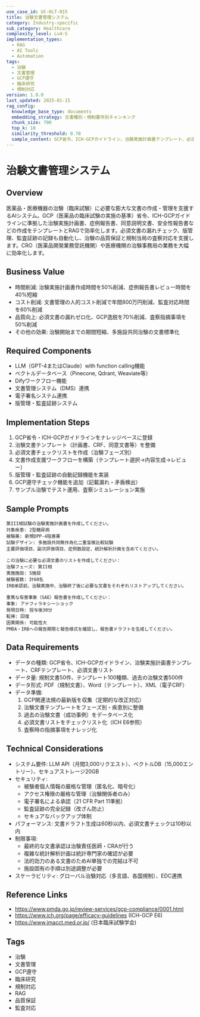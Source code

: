 ```yaml
---
use_case_id: UC-HLT-015
title: 治験文書管理システム
category: Industry-specific
sub_category: Healthcare
complexity_level: Lv4-5
implementation_types:
  - RAG
  - AI Tools
  - Automation
tags:
  - 治験
  - 文書管理
  - GCP遵守
  - 臨床研究
  - 規制対応
version: 1.0.0
last_updated: 2025-01-15
rag_config:
  knowledge_base_type: documents
  embedding_strategy: 文書種別・規制要件別チャンキング
  chunk_size: 700
  top_k: 10
  similarity_threshold: 0.78
  sample_content: GCP省令、ICH-GCPガイドライン、治験実施計画書テンプレート、必須文書リスト
---
```


# 治験文書管理システム

## Overview

医薬品・医療機器の治験（臨床試験）に必要な膨大な文書の作成・管理を支援するAIシステム。GCP（医薬品の臨床試験の実施の基準）省令、ICH-GCPガイドラインに準拠した治験実施計画書、症例報告書、同意説明文書、安全性報告書などの作成をテンプレートとRAGで効率化します。必須文書の漏れチェック、版管理、監査証跡の記録も自動化し、治験の品質保証と規制当局の査察対応を支援します。CRO（医薬品開発業務受託機関）や医療機関の治験事務局の業務を大幅に効率化します。

## Business Value

- 時間削減: 治験実施計画書作成時間を50%削減、症例報告書レビュー時間を40%短縮
- コスト削減: 文書管理の人的コスト削減で年間800万円削減、監査対応時間を60%削減
- 品質向上: 必須文書の漏れゼロ化、GCP逸脱を70%削減、査察指摘事項を50%削減
- その他の効果: 治験開始までの期間短縮、多施設共同治験の文書標準化

## Required Components

- LLM（GPT-4またはClaude）with function calling機能
- ベクトルデータベース（Pinecone, Qdrant, Weaviate等）
- Difyワークフロー機能
- 文書管理システム（DMS）連携
- 電子署名システム連携
- 版管理・監査証跡システム

## Implementation Steps

1. GCP省令・ICH-GCPガイドラインをナレッジベースに登録
2. 治験文書テンプレート（計画書、CRF、同意文書等）を整備
3. 必須文書チェックリストを作成（治験フェーズ別）
4. 文書作成支援ワークフローを構築（テンプレート選択→内容生成→レビュー）
5. 版管理・監査証跡の自動記録機能を実装
6. GCP遵守チェック機能を追加（記載漏れ・矛盾検出）
7. サンプル治験でテスト運用、査察シミュレーション実施

## Sample Prompts

```
第III相試験の治験実施計画書を作成してください。
対象疾患: 2型糖尿病
被験薬: 新規DPP-4阻害薬
試験デザイン: 多施設共同無作為化二重盲検比較試験
主要評価項目、副次評価項目、症例数設定、統計解析計画を含めてください。
```

```
この治験に必要な必須文書のリストを作成してください：
治験フェーズ: 第II相
実施施設: 5施設
被験者数: 計60名
IRB承認前、治験実施中、治験終了後に必要な文書をそれぞれリストアップしてください。
```

```
重篤な有害事象（SAE）報告書を作成してください：
事象: アナフィラキシーショック
発現日時: 投与後30分
転帰: 回復
因果関係: 可能性大
PMDA・IRBへの報告期限と報告様式を確認し、報告書ドラフトを生成してください。
```

## Data Requirements

- データの種類: GCP省令、ICH-GCPガイドライン、治験実施計画書テンプレート、CRFテンプレート、必須文書リスト
- データ量: 規制文書50件、テンプレート100種類、過去の治験文書500件
- データ形式: PDF（規制文書）、Word（テンプレート）、XML（電子CRF）
- データ準備:
  1. GCP関連法規の最新版を収集（定期的な改正対応）
  2. 治験文書テンプレートをフェーズ別・疾患別に整備
  3. 過去の治験文書（成功事例）をデータベース化
  4. 必須文書リストをチェックリスト化（ICH E6参照）
  5. 査察時の指摘事項をナレッジ化

## Technical Considerations

- システム要件: LLM API（月間3,000リクエスト）、ベクトルDB（15,000エントリー）、セキュアストレージ20GB
- セキュリティ:
  - 被験者個人情報の厳格な管理（匿名化、暗号化）
  - アクセス権限の厳格な管理（治験関係者のみ）
  - 電子署名による承認（21 CFR Part 11準拠）
  - 監査証跡の完全記録（改ざん防止）
  - セキュアなバックアップ体制
- パフォーマンス: 文書ドラフト生成は60秒以内、必須文書チェックは10秒以内
- 制限事項:
  - 最終的な文書承認は治験責任医師・CRAが行う
  - 複雑な統計解析計画は統計専門家の確認が必要
  - 法的効力のある文書のためAI単独での完結は不可
  - 施設固有の手順は別途調整が必要
- スケーラビリティ: グローバル治験対応（多言語、各国規制）、EDC連携

## Reference Links

- https://www.pmda.go.jp/review-services/gcp-compliance/0001.html
- https://www.ich.org/page/efficacy-guidelines (ICH-GCP E6)
- https://www.jmacct.med.or.jp/ (日本臨床試験学会)

## Tags

- 治験
- 文書管理
- GCP遵守
- 臨床研究
- 規制対応
- RAG
- 品質保証
- 監査対応
